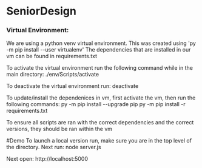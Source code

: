 # SeniorDesign

### Virtual Environment:

We are using a python venv virtual environment. This was created using 'py -m pip install --user virtualenv'
The dependencies that are installed in our vm can be found in requirements.txt

To activate the virtual environment run the following command while in the main directory:
./env/Scripts/activate

To deactivate the virtual environment run:
deactivate

To update/install the dependenices in vm, first activate the vm, then run the following commands:
py -m pip install --upgrade pip
py -m pip install -r requirements.txt

To ensure all scripts are ran with the correct dependencies and the correct versions, they should be ran within the vm

#Demo
To launch a local version run, make sure you are in the top level of the directory. Next run: 
node server.js

Next open:
http://localhost:5000
